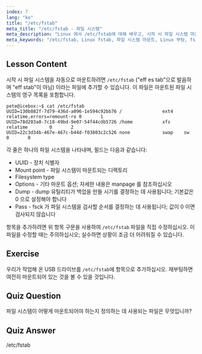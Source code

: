 ```yaml
---
index: 7
lang: "ko"
title: "/etc/fstab"
meta_title: "/etc/fstab - 파일 시스템"
meta_description: "Linux 에서 /etc/fstab에 대해 배우고, 시작 시 파일 시스템 마운트를 구성하고, 장치 항목을 관리하는 방법을 알아보세요. 초보자를 위한 fstab 이해!"
meta_keywords: "/etc/fstab, Linux fstab, 파일 시스템 마운트, Linux 부팅, fstab 튜토리얼, 초보자, 가이드"
---
```


## Lesson Content

시작 시 파일 시스템을 자동으로 마운트하려면 `/etc/fstab` ("eff es tab"으로 발음하며 "eff stab"이 아님) 이라는 파일에 추가할 수 있습니다. 이 파일은 마운트된 파일 시스템의 영구 목록을 포함합니다.

```plaintext
pete@icebox:~$ cat /etc/fstab
UUID=130b882f-7d79-436d-a096-1e594c92bb76 /               ext4    relatime,errors=remount-ro 0       1
UUID=78d203a0-7c18-49bd-9e07-54f44cdb5726 /home           xfs     relatime        0       2
UUID=22c3d34b-467e-467c-b44d-f03803c2c526 none            swap    sw              0       0
```

각 줄은 하나의 파일 시스템을 나타내며, 필드는 다음과 같습니다:

- UUID - 장치 식별자
- Mount point - 파일 시스템이 마운트되는 디렉토리
- Filesystem type
- Options - 기타 마운트 옵션; 자세한 내용은 manpage 를 참조하십시오
- Dump - dump 유틸리티가 백업을 만들 시기를 결정하는 데 사용됩니다; 기본값은 0 으로 설정해야 합니다
- Pass - fsck 가 파일 시스템을 검사할 순서를 결정하는 데 사용됩니다; 값이 0 이면 검사되지 않습니다

항목을 추가하려면 위 항목 구문을 사용하여 `/etc/fstab` 파일을 직접 수정하십시오. 이 파일을 수정할 때는 주의하십시오; 실수하면 상황이 조금 더 어려워질 수 있습니다.

## Exercise

우리가 작업해 온 USB 드라이브를 `/etc/fstab`에 항목으로 추가하십시오. 재부팅하면 여전히 마운트되어 있는 것을 볼 수 있을 것입니다.

## Quiz Question

파일 시스템이 어떻게 마운트되어야 하는지 정의하는 데 사용되는 파일은 무엇입니까?

## Quiz Answer

/etc/fstab
